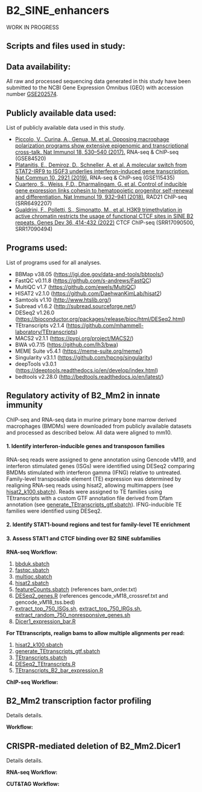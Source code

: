 # B2_SINE_enhancers
WORK IN PROGRESS

## Scripts and files used in study:


## Data availability:
All raw and processed sequencing data generated in this study have been submitted to the NCBI Gene Expression Omnibus (GEO) with accession number [GSE202574](https://www.ncbi.nlm.nih.gov/geo/query/acc.cgi?acc=GSE202574).

## Publicly available data used:
List of publicly available data used in this study.
* [Piccolo, V., Curina, A., Genua, M. et al. Opposing macrophage polarization programs show extensive epigenomic and transcriptional cross-talk. Nat Immunol 18, 530–540 (2017).](https://www.nature.com/articles/ni.3710) RNA-seq & ChIP-seq (GSE84520)
* [Platanitis, E., Demiroz, D., Schneller, A. et al. A molecular switch from STAT2-IRF9 to ISGF3 underlies interferon-induced gene transcription. Nat Commun 10, 2921 (2019).](https://www.nature.com/articles/s41467-019-10970-y) RNA-seq & ChIP-seq (GSE115435)
* [Cuartero, S., Weiss, F.D., Dharmalingam, G. et al. Control of inducible gene expression links cohesin to hematopoietic progenitor self-renewal and differentiation. Nat Immunol 19, 932–941 (2018).](https://www.nature.com/articles/s41590-018-0184-1) RAD21 ChIP-seq (SRR6492207)
* [Gualdrini, F., Polletti, S., Simonatto, M., et al. H3K9 trimethylation in active chromatin restricts the usage of functional CTCF sites in SINE B2 repeats. Genes Dev 36, 414-432 (2022)](http://genesdev.cshlp.org/content/early/2022/03/30/gad.349282.121) CTCF ChIP-seq (SRR17090500, SRR17090494)

## Programs used:
List of programs used for all analyses.
* BBMap v38.05 (https://jgi.doe.gov/data-and-tools/bbtools/)
* FastQC v0.11.8 (https://github.com/s-andrews/FastQC)
* MultiQC v1.7 (https://github.com/ewels/MultiQC)
* HISAT2 v2.1.0 (https://github.com/DaehwanKimLab/hisat2)
* Samtools v1.10 (http://www.htslib.org/)
* Subread v1.6.2 (http://subread.sourceforge.net/)
* DESeq2 v1.26.0 (https://bioconductor.org/packages/release/bioc/html/DESeq2.html)
* TEtranscripts v2.1.4 (https://github.com/mhammell-laboratory/TEtranscripts)
* MACS2 v2.1.1 (https://pypi.org/project/MACS2/)
* BWA v0.7.15 (https://github.com/lh3/bwa)
* MEME Suite v5.4.1 (https://meme-suite.org/meme/)
* Singularity v3.1.1 (https://github.com/hpcng/singularity)
* deepTools v3.0.1 (https://deeptools.readthedocs.io/en/develop/index.html)
* bedtools v2.28.0 (http://bedtools.readthedocs.io/en/latest/)

## Regulatory activity of B2_Mm2 in innate immunity
ChIP-seq and RNA-seq data in murine primary bone marrow derived macrophages (BMDMs) were downloaded from publicly available datasets and processed as described below. All data were aligned to mm10. 

#### 1. Identify interferon-inducible genes and transposon families

RNA-seq reads were assigned to gene annotation using Gencode vM19, and interferon stimulated genes (ISGs) were identified using DESeq2 comparing BMDMs stimulated with interferon gamma (IFNG) relative to untreated. Family-level transposable element (TE) expression was determined by realigning RNA-seq reads using hisat2, allowing multimappers (see [hisat2_k100.sbatch](https://github.com/coke6162/B2_SINE_enhancers/blob/main/RNAseq_BMDM/hisat2_k100.sbatch)). Reads were assigned to TE families using TEtranscripts with a custom GTF annotation file derived from Dfam annotation (see [generate_TEtranscripts_gtf.sbatch](https://github.com/coke6162/B2_SINE_enhancers/blob/main/RNAseq_BMDM/generate_TEtranscripts_gtf.sbatch)). IFNG-inducible TE families were identified using DESeq2.

#### 2. Identify STAT1-bound regions and test for family-level TE enrichment


#### 3. Assess STAT1 and CTCF binding over B2 SINE subfamilies

**RNA-seq Workflow:**
1. [bbduk.sbatch](https://github.com/coke6162/B2_SINE_enhancers/blob/main/RNAseq_BMDM/bbduk.sbatch)
2. [fastqc.sbatch](https://github.com/coke6162/B2_SINE_enhancers/blob/main/RNAseq_BMDM/fastqc.sbatch)
3. [multiqc.sbatch](https://github.com/coke6162/B2_SINE_enhancers/blob/main/RNAseq_BMDM/multiqc.sbatch)
4. [hisat2.sbatch](https://github.com/coke6162/B2_SINE_enhancers/blob/main/RNAseq_BMDM/hisat2.sbatch)
5. [featureCounts.sbatch](https://github.com/coke6162/B2_SINE_enhancers/blob/main/RNAseq_BMDM/featureCounts.sbatch) (references bam_order.txt)
6. [DESeq2_genes.R](https://github.com/coke6162/B2_SINE_enhancers/blob/main/RNAseq_BMDM/DESeq2_genes.R) (references gencode_vM18_crossref.txt and gencode_vM18_tss.bed)
7. [extract_top_750_ISGs.sh](https://github.com/coke6162/B2_SINE_enhancers/blob/main/RNAseq_BMDM/extract_top_750_ISGs.sh), [extract_top_750_IRGs.sh](https://github.com/coke6162/B2_SINE_enhancers/blob/main/RNAseq_BMDM/extract_top_750_IRGs.sh), [extract_random_750_nonresponsive_genes.sh](https://github.com/coke6162/B2_SINE_enhancers/blob/main/RNAseq_BMDM/extract_random_750_nonresponsive_genes.sh)
8. [Dicer1_expression_bar.R](https://github.com/coke6162/B2_SINE_enhancers/blob/main/RNAseq_BMDM/Dicer1_expression_bar.R)

**For TEtranscripts, realign bams to allow multiple alignments per read:**
1. [hisat2_k100.sbatch](https://github.com/coke6162/B2_SINE_enhancers/blob/main/RNAseq_BMDM/hisat2_k100.sbatch)
2. [generate_TEtranscripts_gtf.sbatch](https://github.com/coke6162/B2_SINE_enhancers/blob/main/RNAseq_BMDM/generate_TEtranscripts_gtf.sbatch)
3. [TEtranscripts.sbatch](https://github.com/coke6162/B2_SINE_enhancers/blob/main/RNAseq_BMDM/TEtranscripts.sbatch)
4. [DESeq2_TEtranscripts.R](https://github.com/coke6162/B2_SINE_enhancers/blob/main/RNAseq_BMDM/DESeq2_TEtranscripts.R)
5. [TEtranscripts_B2_bar_expression.R](https://github.com/coke6162/B2_SINE_enhancers/blob/main/RNAseq_BMDM/TEtranscripts_B2_bar_expression.R)

**ChIP-seq Workflow:**

## B2_Mm2 transcription factor profiling
Details details.

**Workflow:**

## CRISPR-mediated deletion of B2_Mm2.Dicer1
Details details.

**RNA-seq Workflow:**

**CUT&TAG Workflow:**